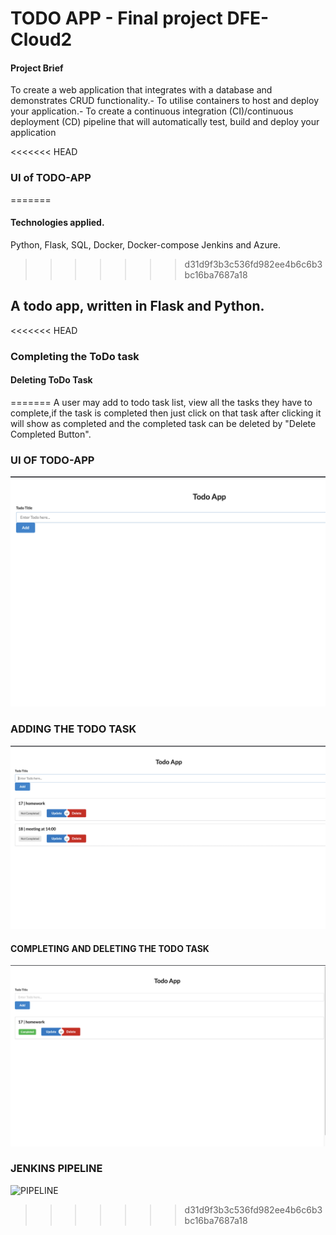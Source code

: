 # TODO APP - Final project DFE-Cloud2

#### Project Brief

To create a web application that integrates with a database and demonstrates CRUD functionality.- To utilise containers to host and deploy your application.- To create a continuous integration (CI)/continuous deployment (CD) pipeline that will automatically test, build and deploy your application

<<<<<<< HEAD
### UI of TODO-APP

=======
#### Technologies applied.
Python, Flask, SQL, Docker, Docker-compose Jenkins and Azure.
>>>>>>> d31d9f3b3c536fd982ee4b6c6b3bc16ba7687a18

## A todo app, written in Flask and Python.

<<<<<<< HEAD
### Completing the ToDo task

#### Deleting ToDo Task
=======
A user may add to todo task list, view all  the tasks they have to complete,if the task is completed then just click on that task after clicking it will show as completed and the completed task can be deleted by "Delete Completed Button".


### UI OF TODO-APP
![todoui](img/todo-app.png)

### ADDING THE TODO TASK 
![todoADD](img/todo-add.png)

#### COMPLETING AND DELETING THE TODO TASK
![tododelete](img/todo-delete.png)

### JENKINS PIPELINE
![PIPELINE](img/pipeine-pic.png)
>>>>>>> d31d9f3b3c536fd982ee4b6c6b3bc16ba7687a18
